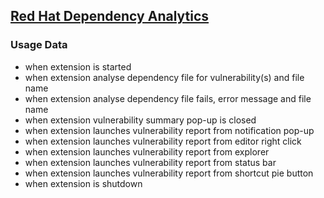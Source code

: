 ## [Red Hat Dependency Analytics](https://github.com/fabric8-analytics)

### Usage Data

* when extension is started
* when extension analyse dependency file for vulnerability(s) and file name 
* when extension analyse dependency file fails, error message and file name
* when extension vulnerability summary pop-up is closed
* when extension launches vulnerability report from notification pop-up 
* when extension launches vulnerability report from editor right click
* when extension launches vulnerability report from explorer
* when extension launches vulnerability report from status bar
* when extension launches vulnerability report from shortcut pie button
* when extension is shutdown
